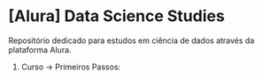 # [Alura] Data Science Studies

Repositório dedicado para estudos em ciência de dados através da plataforma Alura.

1. Curso -> Primeiros Passos:
